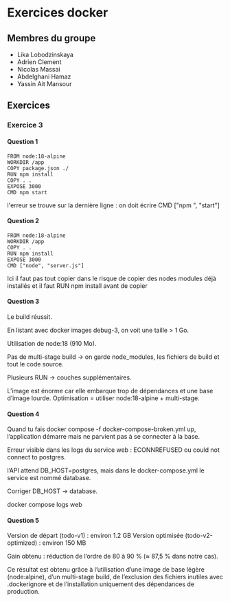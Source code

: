 # Exercices docker

## Membres du groupe 
- Lika Lobodzinskaya
- Adrien Clement
- Nicolas Massai
- Abdelghani Hamaz
- Yassin Ait Mansour

## Exercices

### Exercice 3

#### Question 1

```
FROM node:18-alpine
WORKDIR /app
COPY package.json ./
RUN npm install
COPY . .
EXPOSE 3000
CMD npm start
```

l'erreur se trouve sur la dernière ligne : on doit écrire CMD ["npm ", "start"]

#### Question 2

```
FROM node:18-alpine
WORKDIR /app
COPY . .
RUN npm install
EXPOSE 3000
CMD ["node", "server.js"]
```

Ici il faut pas tout copier dans le risque de copier des nodes modules déjà installés et il faut RUN npm install avant de copier

#### Question 3

Le build réussit.

En listant avec docker images debug-3, on voit une taille > 1 Go.


Utilisation de node:18 (910 Mo).

Pas de multi-stage build → on garde node_modules, les fichiers de build et tout le code source.

Plusieurs RUN → couches supplémentaires.

L’image est énorme car elle embarque trop de dépendances et une base d’image lourde. 
Optimisation = utiliser node:18-alpine + multi-stage.

#### Question 4

Quand tu fais docker compose -f docker-compose-broken.yml up, l’application démarre mais ne parvient pas à se connecter à la base.

Erreur visible dans les logs du service web : ECONNREFUSED ou could not connect to postgres.

l’API attend DB_HOST=postgres, mais dans le docker-compose.yml le service est nommé database.

Corriger DB_HOST → database.

docker compose logs web

#### Question 5

Version de départ (todo-v1) : environ 1.2 GB
Version optimisée (todo-v2-optimized) : environ 150 MB

Gain obtenu : réduction de l’ordre de 80 à 90 % (≈ 87,5 % dans notre cas).

Ce résultat est obtenu grâce à l’utilisation d’une image de base légère (node:alpine), d’un multi-stage build, de l’exclusion des fichiers inutiles avec .dockerignore et de l’installation uniquement des dépendances de production.